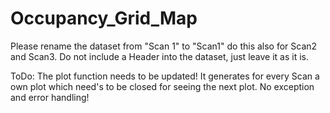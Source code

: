 # Occupancy_Grid_Map
Please rename the dataset from "Scan 1" to "Scan1" do this also for Scan2 and Scan3.
Do not include a Header into the dataset, just leave it as it is.

ToDo:
The plot function needs to be updated!
It generates for every Scan a own plot which need's to be closed for seeing the next plot.
No exception and error handling!
